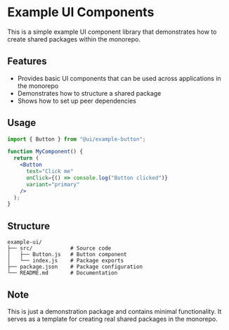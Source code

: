 # Example UI Components

This is a simple example UI component library that demonstrates how to create shared packages within the monorepo.

## Features

- Provides basic UI components that can be used across applications in the monorepo
- Demonstrates how to structure a shared package
- Shows how to set up peer dependencies

## Usage

```jsx
import { Button } from "@ui/example-button";

function MyComponent() {
  return (
    <Button
      text="Click me"
      onClick={() => console.log("Button clicked")}
      variant="primary"
    />
  );
}
```

## Structure

```
example-ui/
├── src/            # Source code
│   ├── Button.js   # Button component
│   └── index.js    # Package exports
├── package.json    # Package configuration
└── README.md       # Documentation
```

## Note

This is just a demonstration package and contains minimal functionality. It serves as a template for creating real shared packages in the monorepo.
